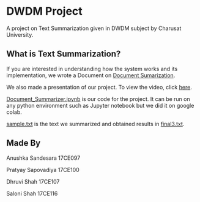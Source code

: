 # DWDM Project
 
A project on Text Summarization given in DWDM subject by Charusat University.

## What is Text Summarization?

If you are interested in understanding how the system works and its implementation, we wrote a Document on [Document Sumarization](https://github.com/pratyay12/DWDM-Project/blob/master/DWDM%20Document.pdf).

We also made a presentation of our project. To view the video, click [here](https://drive.google.com/open?id=1QUH9GHW4rCv8uQK5Oa4ByTznNfjJNOaP).

[Document_Summarizer.ipynb](https://github.com/pratyay12/DWDM-Project/blob/master/Document_Summarizer.ipynb) is our code for the project. It can be run on any python environment such as Jupyter notebook but we did it on google colab.

[sample.txt](https://github.com/pratyay12/DWDM-Project/blob/master/sample.txt) is the text we summarized and obtained results in [final3.txt](https://github.com/pratyay12/DWDM-Project/blob/master/final3.txt).

## Made By
Anushka Sandesara 17CE097

Pratyay Sapovadiya 17CE100

Dhruvi Shah 17CE107

Saloni Shah 17CE116

